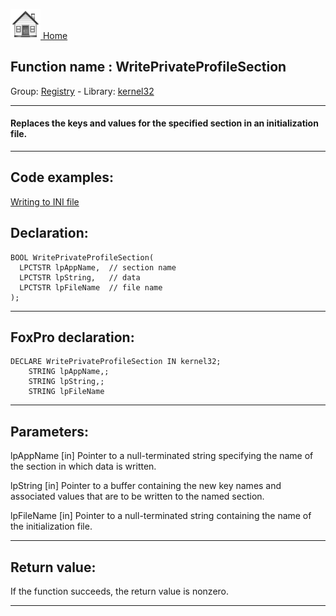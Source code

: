 [<img src="../../images/home.png"> Home ](https://github.com/VFPX/Win32API)  

## Function name : WritePrivateProfileSection
Group: [Registry](../../functions_group.md#Registry)  -  Library: [kernel32](../../../libraries.md#kernel32)  
***  


#### Replaces the keys and values for the specified section in an initialization file.
***  


## Code examples:
[Writing to INI file](../../samples/sample_137.md)  

## Declaration:
```foxpro  
BOOL WritePrivateProfileSection(
  LPCTSTR lpAppName,  // section name
  LPCTSTR lpString,   // data
  LPCTSTR lpFileName  // file name
);  
```  
***  


## FoxPro declaration:
```foxpro  
DECLARE WritePrivateProfileSection IN kernel32;
	STRING lpAppName,;
	STRING lpString,;
	STRING lpFileName  
```  
***  


## Parameters:
lpAppName 
[in] Pointer to a null-terminated string specifying the name of the section in which data is written.

lpString 
[in] Pointer to a buffer containing the new key names and associated values that are to be written to the named section.

lpFileName 
[in] Pointer to a null-terminated string containing the name of the initialization file.  
***  


## Return value:
If the function succeeds, the return value is nonzero.  
***  

